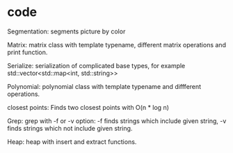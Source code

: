 # code

Segmentation:
segments picture by color

Matrix:
matrix class with template typename, different matrix operations and print function.

Serialize: serialization of complicated base types, for example std::vector<std::map<int, std::string>>

Polynomial: polynomial class with template typename and diffferent operations.

closest points:
Finds two closest points with O(n * log n)

Grep:
grep with -f or -v option: -f finds strings which include given string, -v finds strings which not include given string.

Heap:
heap with insert and extract functions.

